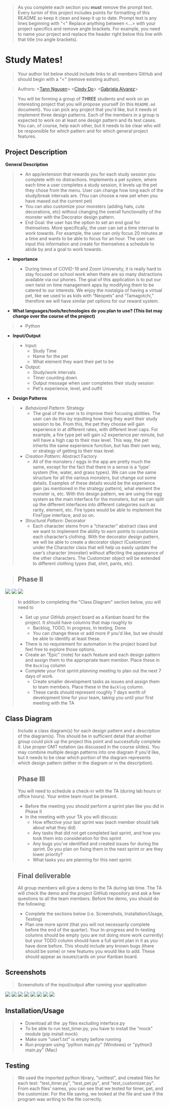  > As you complete each section you **must** remove the prompt text. Every *turnin* of this project includes points for formatting of this README so keep it clean and keep it up to date. 
 > Prompt text is any lines beginning with "\<"
 > Replace anything between \<...\> with your project specifics and remove angle brackets. For example, you need to name your project and replace the header right below this line with that title (no angle brackets). 
# Study Mates!
 > Your author list below should include links to all members GitHub and should begin with a "\<" (remove existing author).
 
 > Authors: \<[Tann Nguyen](https://github.com/tannnguyen13)\> \<[Cindy Do](https://github.com/condoes)\> \<[Gabriela Alvarez](https://github.com/galva041)\>
 
 > You will be forming a group of **THREE** students and work on an interesting project that you will propose yourself (in this `README.md` document). You can pick any project that you'd like, but it needs ot implement three design patterns. Each of the members in a group is expected to work on at least one design pattern and its test cases. You can, of course, help each other, but it needs to be clear who will be responsible for which pattern and for which general project features.

## Project Description
  **General Description**
 >   * An app/extension that rewards you for each study session you complete with no distractions. Implements a pet system, where each time a user completes a study session, it levels up the pet they chose from the menu. User can change how long each of the study/break intervals are. (You can choose a new pet when you have maxed out the current pet)
 >   * You can also customize your monsters (adding hats, cute decorations, etc) without changing the overall functionality of the monster with the Decorator design pattern.
 >   * End Goal: the user has the option to set an end goal for themselves. More specifically, the user can set a time interval to work towards. For example, the user can only focus 20 minutes at a time and wants to be able to focus for an hour. The user can input this information and create for themselves a schedule to abide by and a goal to work towards.
 * **Importance**
 >   * During times of COVID-19 and Zoom University, it is really hard to stay focused on school work when there are so many distractions available via our phones. The goal of this application is to put our own twist on time management apps by modifying them to be catered to our interests. We enjoy the nostalgia of having a virtual pet, like we used to as kids with “Neopets” and “Tamagotchi,” therefore we will have similar pet options for our reward system.  
 * **What languages/tools/technologies do you plan to use? (This list may change over the course of the project)**
 >   * Python
* **Input/Output**
 >   * Input:
 >      * Study Time
 >      * Name for the pet
 >      * What element they want their pet to be
 >   * Output:
 >      * Study/work intervals
 >      * Timer counting down 
 >      * Output message when user completes their study session
 >      * Pet's experience, level, and outfit
* **Design Patterns**
 >   * *Behavioral Pattern:* Strategy
 >     * The goal of the user is to improve their focusing abilities. The user can do this by inputting how long they want their study session to be. From this, the pet they choose will gain experience in at different rates, with different level caps. For example, a fire type pet will gain x2 experience per minute, but will have a high cap to their max level. This way, the pet inherits the same experience function, but has their own way, or strategy of getting to their max level.
 >   * *Creation Pattern:* Abstract Factory
 >     * All of the monsters / eggs in the app are pretty much the same, except for the fact that there in a sense is a 'type' system (fire, water, and grass types). We can use the same structure for all the various monsters, but change out some details. Examples of these details would be the experience gain (as mentioned in the strategy pattern), what element the monster is, etc. With this design pattern, we are using the egg system as the main interface for the monsters, but we can split up the different interfaces into different categories such as rarity, element, etc. Fire types would be able to implement the FireType interface, and so on.
 >   * *Structural Pattern:* Decorator
 >     * Each character stems from a “character” abstract class and we want to implement the ability to earn points to customize each character’s clothing. With the decorator design pattern, we will be able to create a decorator object (Customizer) under the Character class that will help us easily update the user’s character (monster) without affecting the appearance of the other characters. The Customizer object will be extended to different clothing types (hat, shirt, pants, etc). 

 > ## Phase II
 <img src="project omt diagram-strategy.png">
 <img src="diagram 2-abstract.png">
 <img src="Decorator Diagram.png">
 
 > In addition to completing the "Class Diagram" section below, you will need to 
 > * Set up your GitHub project board as a Kanban board for the project. It should have columns that map roughly to 
 >   * Backlog, TODO, In progress, In testing, Done
 >   * You can change these or add more if you'd like, but we should be able to identify at least these.
 > * There is no requirement for automation in the project board but feel free to explore those options.
 > * Create an "Epic" (note) for each feature and each design pattern and assign them to the appropriate team member. Place these in the `Backlog` column
 > * Complete your first *sprint planning* meeting to plan out the next 7 days of work.
 >   * Create smaller development tasks as issues and assign them to team members. Place these in the `Backlog` column.
 >   * These cards should represent roughly 7 days worth of development time for your team, taking you until your first meeting with the TA
## Class Diagram
 > Include a class diagram(s) for each design pattern and a description of the diagram(s). This should be in sufficient detail that another group could pick up the project this point and successfully complete it. Use proper OMT notation (as discussed in the course slides). You may combine multiple design patterns into one diagram if you'd like, but it needs to be clear which portion of the diagram represents which design pattern (either in the diagram or in the description). 
 
 > ## Phase III
 > You will need to schedule a check-in with the TA (during lab hours or office hours). Your entire team must be present. 
 > * Before the meeting you should perform a sprint plan like you did in Phase II
 > * In the meeting with your TA you will discuss: 
 >   - How effective your last sprint was (each member should talk about what they did)
 >   - Any tasks that did not get completed last sprint, and how you took them into consideration for this sprint
 >   - Any bugs you've identified and created issues for during the sprint. Do you plan on fixing them in the next sprint or are they lower priority?
 >   - What tasks you are planning for this next sprint.

 > ## Final deliverable
 > All group members will give a demo to the TA during lab time. The TA will check the demo and the project GitHub repository and ask a few questions to all the team members. 
 > Before the demo, you should do the following:
 > * Complete the sections below (i.e. Screenshots, Installation/Usage, Testing)
 > * Plan one more sprint (that you will not necessarily complete before the end of the quarter). Your In-progress and In-testing columns should be empty (you are not doing more work currently) but your TODO column should have a full sprint plan in it as you have done before. This should include any known bugs (there should be some) or new features you would like to add. These should appear as issues/cards on your Kanban board. 
 ## Screenshots
 > Screenshots of the input/output after running your application
 <img src="main_menu.png">
 <img src="Pet_choice.png">
 <img src="Total_time.png">
 <img src="cusomtize_tshirt.png">
 <img src="customize_shorts.png">
 <img src="cusotmize_gradCap.png">
 <img src="customize_rename.png">
 <img src="quit.png">
 
 ## Installation/Usage
 >   - Download all the .py files excluding interface.py
 >   - To be able to run test_timer.py, you have to install the "mock" module (pip install mock)
 >   - Make sure "user1.txt" is empty before running
 >   - Run program using "python main.py" (Windows) or "python3 main.py" (Mac)
 
 ## Testing
 > We used the imported python library, "unittest", and created files for each test: "test_timer.py", "test_pet.py", and "test_customizer.py". From each files' names, you can see that we tested for timer, pet, and the customizer. For the file saving, we looked at the file and saw if the program was writing to the file correctly. 
 

